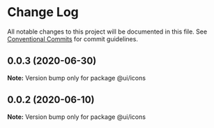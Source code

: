 # Change Log

All notable changes to this project will be documented in this file.
See [Conventional Commits](https://conventionalcommits.org) for commit guidelines.

## 0.0.3 (2020-06-30)

**Note:** Version bump only for package @ui/icons

## 0.0.2 (2020-06-10)

**Note:** Version bump only for package @ui/icons
